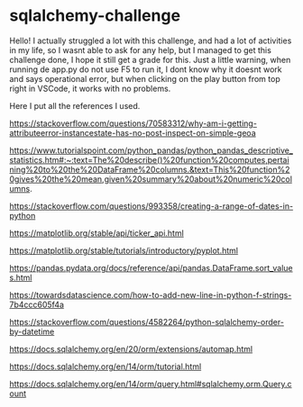 # sqlalchemy-challenge

Hello! I actually struggled a lot with this challenge, and had a lot of activities in my life, so I wasnt able
to ask for any help, but I managed to get this challenge done, I hope it still get a grade for this.
Just a little warning, when running de app.py do not use F5 to run it, I dont know why it doesnt work and says
operational error, but when clicking on the play button from top right in VSCode, it works with no problems.

Here I put all the references I used.

https://stackoverflow.com/questions/70583312/why-am-i-getting-attributeerror-instancestate-has-no-post-inspect-on-simple-geoa

https://www.tutorialspoint.com/python_pandas/python_pandas_descriptive_statistics.htm#:~:text=The%20describe()%20function%20computes,pertaining%20to%20the%20DataFrame%20columns.&text=This%20function%20gives%20the%20mean,given%20summary%20about%20numeric%20columns.

https://stackoverflow.com/questions/993358/creating-a-range-of-dates-in-python

https://matplotlib.org/stable/api/ticker_api.html

https://matplotlib.org/stable/tutorials/introductory/pyplot.html

https://pandas.pydata.org/docs/reference/api/pandas.DataFrame.sort_values.html

https://towardsdatascience.com/how-to-add-new-line-in-python-f-strings-7b4ccc605f4a

https://stackoverflow.com/questions/4582264/python-sqlalchemy-order-by-datetime

https://docs.sqlalchemy.org/en/20/orm/extensions/automap.html

https://docs.sqlalchemy.org/en/14/orm/tutorial.html

https://docs.sqlalchemy.org/en/14/orm/query.html#sqlalchemy.orm.Query.count